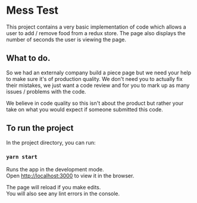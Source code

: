 # Mess Test

This project contains a very basic implementation of code which allows a user to add / remove food from a redux store.  The page also displays the number of seconds the user is viewing the page.

## What to do.

So we had an externaly company build a piece page but we need your help to make sure it's of production quality.  We don't need you to actually fix their mistakes, we just want a code review and for you to mark up as many issues / problems with the code.

We believe in code quality so this isn't about the product but rather your take on what you would expect if someone submitted this code.

## To run the project

In the project directory, you can run:
### `yarn start`

Runs the app in the development mode.\
Open [http://localhost:3000](http://localhost:3000) to view it in the browser.

The page will reload if you make edits.\
You will also see any lint errors in the console.
